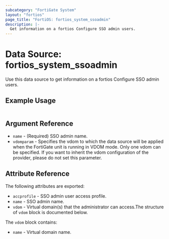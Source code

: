 ```yaml
---
subcategory: "FortiGate System"
layout: "fortios"
page_title: "FortiOS: fortios_system_ssoadmin"
description: |-
  Get information on a fortios Configure SSO admin users.
---
```


# Data Source: fortios_system_ssoadmin
Use this data source to get information on a fortios Configure SSO admin users.


## Example Usage

```hcl

```

## Argument Reference

* `name` - (Required) SSO admin name.
* `vdomparam` - Specifies the vdom to which the data source will be applied when the FortiGate unit is running in VDOM mode. Only one vdom can be specified. If you want to inherit the vdom configuration of the provider, please do not set this parameter.

## Attribute Reference

The following attributes are exported:

* `accprofile` - SSO admin user access profile.
* `name` - SSO admin name.
* `vdom` - Virtual domain(s) that the administrator can access.The structure of `vdom` block is documented below.

The `vdom` block contains:

* `name` - Virtual domain name.
